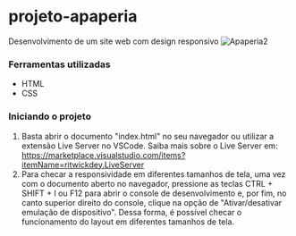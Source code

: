# projeto-apaperia
Desenvolvimento de um site web com design responsivo
![Apaperia2](https://user-images.githubusercontent.com/83142980/161568689-55810555-beec-45ad-ba37-cb00e77b8212.png)


### Ferramentas utilizadas

<ul>
  <li>HTML</li>
  <li>CSS</li>
</ul>

### Iniciando o projeto

1. Basta abrir o documento "index.html" no seu navegador ou utilizar a extensão Live Server no VSCode. Saiba mais sobre o Live Server em: https://marketplace.visualstudio.com/items?itemName=ritwickdey.LiveServer
2. Para checar a responsividade em diferentes tamanhos de tela, uma vez com o documento aberto no navegador, pressione as teclas CTRL + SHIFT + I ou F12 para abrir o console de desenvolvimento e, por fim, no canto superior direito do console, clique na opção de "Ativar/desativar emulação de dispositivo". Dessa forma, é possível checar o funcionamento do layout em diferentes tamanhos de tela.
